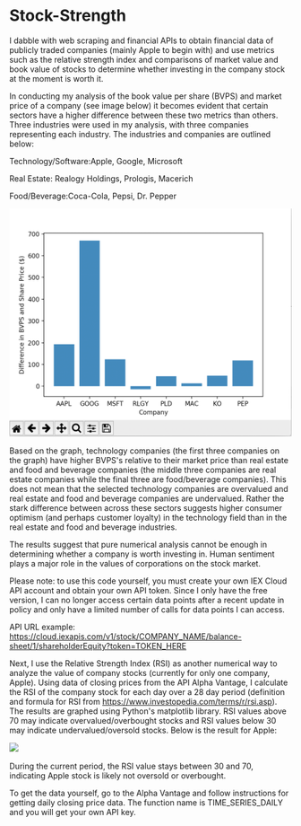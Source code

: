 # Stock-Strength
I dabble with web scraping and financial APIs to obtain financial data of publicly traded companies (mainly Apple to begin with) and use metrics such as the relative strength index and comparisons of market value and book value of stocks to determine whether investing in the company stock at the moment is worth it.

In conducting my analysis of the book value per share (BVPS) and market price of a company (see image below) it becomes evident that certain sectors have a higher difference between these two metrics than others. Three industries were used in my analysis, with three companies representing each industry. The industries and companies are outlined below:

Technology/Software:Apple, Google, Microsoft

Real Estate: Realogy Holdings, Prologis, Macerich

Food/Beverage:Coca-Cola, Pepsi, Dr. Pepper

![](StockStrengthGraph.png)

Based on the graph, technology companies (the first three companies on the graph) have higher BVPS's relative to their market price than real estate and food and beverage companies (the middle three companies are real estate companies while the final three are food/beverage companies). This does not mean that the selected technology companies are overvalued and real estate and food and beverage companies are undervalued. Rather the stark difference between across these sectors suggests higher consumer optimism (and perhaps customer loyalty) in the technology field than in the real estate and food and beverage industries. 


The results suggest that pure numerical analysis cannot be enough in determining whether a company is worth investing in. Human sentiment plays a major role in the values of corporations on the stock market. 


Please note: to use this code yourself, you must create your own IEX Cloud API account and obtain your own API token. Since I only have the free version, I can no longer access certain data points after a recent update in policy and only have a limited number of calls for data points I can access. 

API URL example: https://cloud.iexapis.com/v1/stock/COMPANY_NAME/balance-sheet/1/shareholderEquity?token=TOKEN_HERE

Next, I use the Relative Strength Index (RSI) as another numerical way to analyze the value of company stocks (currently for only one company, Apple). Using data of closing prices from the API Alpha Vantage, I calculate the RSI of the company stock for each day over a 28 day period (definition and formula for RSI from https://www.investopedia.com/terms/r/rsi.asp). The results are graphed using Python's matplotlib library. RSI values above 70 may indicate overvalued/overbought stocks and RSI values below 30 may indicate undervalued/oversold stocks. Below is the result for Apple:

![](/Users/rishabsolanki09@gmail.com/Desktop/RSIGraph.png)

During the current period, the RSI value stays between 30 and 70, indicating Apple stock is likely not oversold or overbought.

To get the data yourself, go to the Alpha Vantage and follow instructions for getting daily closing price data. The function name is TIME_SERIES_DAILY and you will get your own API key. 
